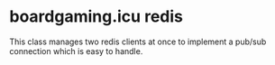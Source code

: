 # boardgaming.icu redis

This class manages two redis clients at once to implement a pub/sub connection which is easy to handle.

